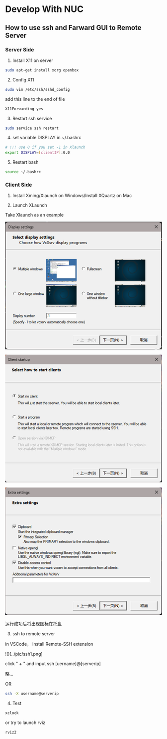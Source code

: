 # Develop With NUC

## How to use ssh and Farward GUI to Remote Server


### Server Side

1. Install X11 on server

```bash
sudo apt-get install xorg openbox
```

2. Config X11

```bash
sudo vim /etc/ssh/sshd_config
```

add this line to the end of file

```bash
X11Forwarding yes
```

3. Restart ssh service

```bash
sudo service ssh restart
```

4. set variable DISPLAY in ~/.bashrc

```bash
# !!! use 0 if you set -1 in Xlaunch
export DISPLAY=[clientIP]:0.0
```

5. Restart bash

```bash
source ~/.bashrc
```



### Client Side

1. Install Xming/Xlaunch on Windows/Install XQuartz on Mac


2. Launch XLaunch 

Take Xlaunch as an example

![](./pic/xlaunch1.png)

![](./pic/xlaunch2.png)

![](./pic/xlaunch3.png)

运行成功后将出现图标在托盘

3. ssh to remote server

in VSCode， install Remote-SSH extension

!()[../pic/ssh1.png]

click " + " and input ssh [uername]@[serverip]

略...

OR

```bash
ssh -X username@serverip
```

4. Test

```bash
xclock
```

or try to launch rviz

```bash
rviz2
```



